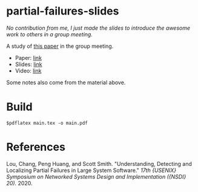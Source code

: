# partial-failures-slides

*No contribution from me, I just made the slides to introduce the awesome work to others in a group meeting.*

A study of [this paper](https://www.usenix.org/conference/nsdi20/presentation/lou) in the group meeting.

- Paper: [link](https://www.usenix.org/system/files/nsdi20-paper-lou.pdf)
- Slides: [link](https://www.usenix.org/sites/default/files/conference/protected-files/nsdi20_slides_lou.pdf)
- Video: [link](https://youtu.be/FZj_5fNZfcI)

Some notes also come from the material above.

# Build

```
$pdflatex main.tex -o main.pdf
```

# References

Lou, Chang, Peng Huang, and Scott Smith. "Understanding, Detecting and Localizing Partial Failures in Large System Software." *17th {USENIX} Symposium on Networked Systems Design and Implementation ({NSDI} 20).* 2020.
 
